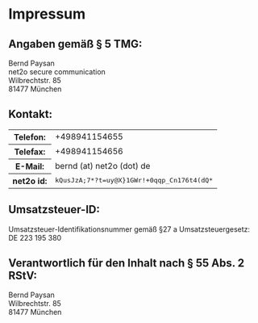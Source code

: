 Impressum
=========

Angaben gemäß § 5 TMG:
----------------------

Bernd Paysan<br/>
net2o secure communication<br/>
Wilbrechtstr. 85<br/>
81477 München

Kontakt:
--------

<table><tr>
<th>Telefon:</th>
<td>+498941154655</td></tr>
<tr><th>Telefax:</th>
<td>+498941154656</td></tr>
<tr><th>E-Mail:</th>
<td>bernd (at) net2o (dot) de</td>
<tr><th>net2o id:</th>
<td><tt><font background-color="#fc9">kQusJ</font><font background-color="#9cf">zA;7*</font><font background-color="#fc9">?t=uy</font><font background-color="#9cf">@X}1G</font><font background-color="#fc9">Wr!+0</font><font background-color="#9cf">qqp_C</font><font background-color="#fc9">n176t</font><font background-color="#9cf">4(dQ*</font></tt></td>
</tr></table>

Umsatzsteuer-ID:
----------------

Umsatzsteuer-Identifikationsnummer gemäß §27 a Umsatzsteuergesetz:<br/>
DE 223 195 380

Verantwortlich für den Inhalt nach § 55 Abs. 2 RStV:
----------------------------------------------------

Bernd Paysan<br/>
Wilbrechtstr. 85<br/>
81477 München
